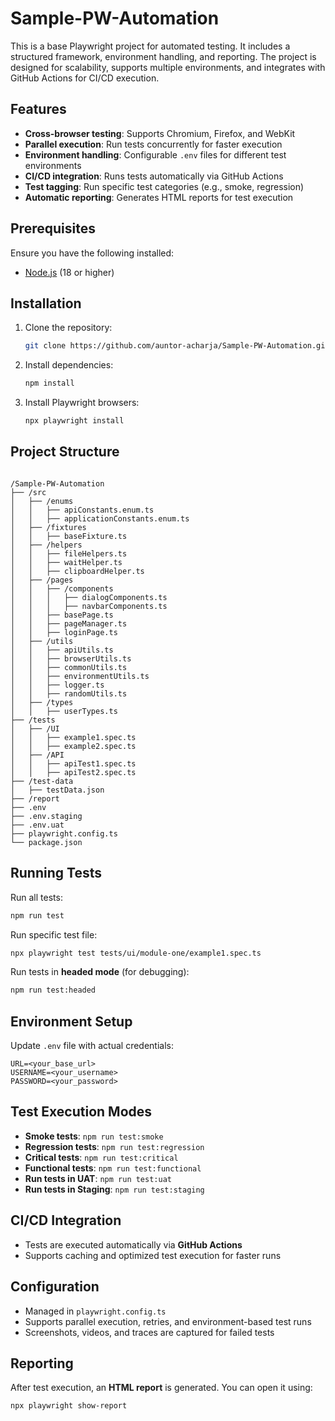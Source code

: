 # Sample-PW-Automation

This is a base Playwright project for automated testing. It includes a structured framework, environment handling, and reporting. The project is designed for scalability, supports multiple environments, and integrates with GitHub Actions for CI/CD execution.

## Features

- **Cross-browser testing**: Supports Chromium, Firefox, and WebKit
- **Parallel execution**: Run tests concurrently for faster execution
- **Environment handling**: Configurable `.env` files for different test environments
- **CI/CD integration**: Runs tests automatically via GitHub Actions
- **Test tagging**: Run specific test categories (e.g., smoke, regression)
- **Automatic reporting**: Generates HTML reports for test execution

## Prerequisites

Ensure you have the following installed:

- [Node.js](https://nodejs.org/en/download/) (18 or higher)

## Installation

1. Clone the repository:
   ```bash
   git clone https://github.com/auntor-acharja/Sample-PW-Automation.git
   ```
2. Install dependencies:
   ```bash
   npm install
   ```
3. Install Playwright browsers:
   ```bash
   npx playwright install
   ```

## Project Structure

```

/Sample-PW-Automation
├── /src
│   ├── /enums
│   │   ├── apiConstants.enum.ts
│   │   ├── applicationConstants.enum.ts
│   ├── /fixtures
│   │   ├── baseFixture.ts
│   ├── /helpers
│   │   ├── fileHelpers.ts
│   │   ├── waitHelper.ts
│   │   ├── clipboardHelper.ts
│   ├── /pages
│   │   ├── /components
│   │   │   ├── dialogComponents.ts
│   │   │   ├── navbarComponents.ts
│   │   ├── basePage.ts
│   │   ├── pageManager.ts
│   │   ├── loginPage.ts
│   ├── /utils
│   │   ├── apiUtils.ts
│   │   ├── browserUtils.ts
│   │   ├── commonUtils.ts
│   │   ├── environmentUtils.ts
│   │   ├── logger.ts
│   │   ├── randomUtils.ts
│   ├── /types
│   │   ├── userTypes.ts
├── /tests
│   ├── /UI
│   │   ├── example1.spec.ts
│   │   ├── example2.spec.ts
│   ├── /API
│   │   ├── apiTest1.spec.ts
│   │   ├── apiTest2.spec.ts
├── /test-data
│   ├── testData.json
├── /report
├── .env
├── .env.staging
├── .env.uat
├── playwright.config.ts
└── package.json
```

## Running Tests

Run all tests:

```bash
npm run test
```

Run specific test file:

```bash
npx playwright test tests/ui/module-one/example1.spec.ts
```

Run tests in **headed mode** (for debugging):

```bash
npm run test:headed
```

## Environment Setup

Update `.env` file with actual credentials:

```
URL=<your_base_url>
USERNAME=<your_username>
PASSWORD=<your_password>
```

## Test Execution Modes

- **Smoke tests**: `npm run test:smoke`
- **Regression tests**: `npm run test:regression`
- **Critical tests**: `npm run test:critical`
- **Functional tests**: `npm run test:functional`
- **Run tests in UAT**: `npm run test:uat`
- **Run tests in Staging**: `npm run test:staging`

## CI/CD Integration

- Tests are executed automatically via **GitHub Actions**
- Supports caching and optimized test execution for faster runs

## Configuration

- Managed in `playwright.config.ts`
- Supports parallel execution, retries, and environment-based test runs
- Screenshots, videos, and traces are captured for failed tests

## Reporting

After test execution, an **HTML report** is generated. You can open it using:

```bash
npx playwright show-report
```
